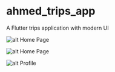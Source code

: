# ahmed_trips_app

A Flutter trips application with modern UI


![alt Home Page](https://fotos.subefotos.com/96d3a990748ab682fe2ff253cfc510c7o.jpg)

![alt Home Page](https://fotos.subefotos.com/e63ab008ca9b5e7bbda7c6f7cb7f93b6o.jpg)

![alt Profile](https://i.ibb.co/K2w444c/8211ef8b70b475b7752331aad5d832eeo.jpg)

